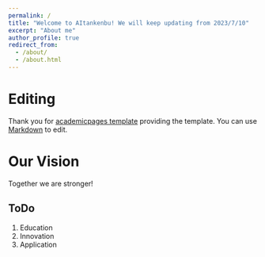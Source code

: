 ```yaml
---
permalink: /
title: "Welcome to AItankenbu! We will keep updating from 2023/7/10"
excerpt: "About me"
author_profile: true
redirect_from: 
  - /about/
  - /about.html
---
```


Editing
======
Thank you for [academicpages template](https://github.com/academicpages/academicpages.github.io) providing the template.
You can use [Markdown](markdown.md) to edit.

Our Vision
======
Together we are stronger!

ToDo
------
1. Education
1. Innovation
1. Application
